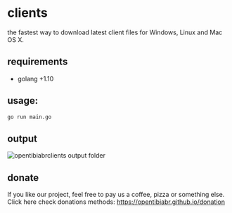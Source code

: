 # clients
the fastest way to download latest client files for Windows, Linux and Mac OS X.

## requirements
- golang +1.10

## usage:
```sh
go run main.go
```

## output
![opentibiabrclients output folder](https://i.imgur.com/iXly9Kdl.png)

## donate
If you like our project, feel free to pay us a coffee, pizza or something else. Click here check donations methods: https://opentibiabr.github.io/donation
